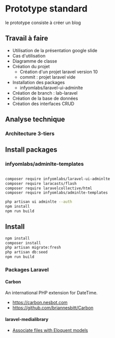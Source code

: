 # Prototype standard

le prototype consiste à créer un blog

## Travail à faire 

- Utilisation de la présentation google slide 
- Cas d'utilisation
- Diagramme de classe
- Création du projet 
  - Création d'un projet laravel version  10 
  - commit : projet laravel vide
- Installation des packages
  - infyomlabs/laravel-ui-adminlte
- Création de branch : lab-laravel
- Création de la base de données 
- Création des interfaces CRUD



## Analyse technique

### Architecture 3-tiers





## Install packages 
### infyomlabs/adminlte-templates

```bash

composer require infyomlabs/laravel-ui-adminlte
composer require laracasts/flash
composer require laravelcollective/html
composer require infyomlabs/adminlte-templates

php artisan ui adminlte --auth
npm install
npm run build
```


## Install

````bash
npm install
composer install
php artisan migrate:fresh
php artisan db:seed
npm run build


````



### Packages Laravel
#### Carbon
An international PHP extension for DateTime. 
- https://carbon.nesbot.com
- https://github.com/briannesbitt/Carbon

#### laravel-medialibrary
- [Associate files with Eloquent models](https://github.com/spatie/laravel-medialibrary)
